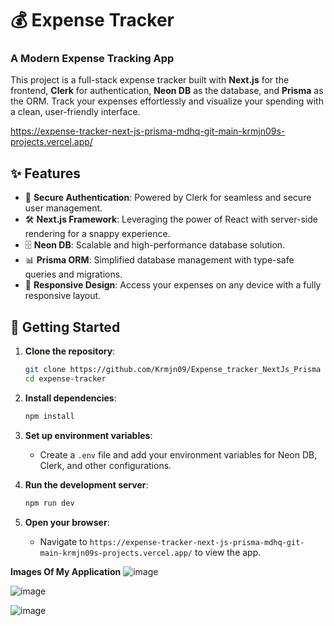 # 💰 Expense Tracker

### A Modern Expense Tracking App

This project is a full-stack expense tracker built with **Next.js** for the frontend, **Clerk** for authentication, **Neon DB** as the database, and **Prisma** as the ORM. Track your expenses effortlessly and visualize your spending with a clean, user-friendly interface.

https://expense-tracker-next-js-prisma-mdhq-git-main-krmjn09s-projects.vercel.app/

## ✨ Features

- 🔐 **Secure Authentication**: Powered by Clerk for seamless and secure user management.
- 🛠 **Next.js Framework**: Leveraging the power of React with server-side rendering for a snappy experience.
- 🗄️ **Neon DB**: Scalable and high-performance database solution.
- 📊 **Prisma ORM**: Simplified database management with type-safe queries and migrations.
- 📱 **Responsive Design**: Access your expenses on any device with a fully responsive layout.

## 🚀 Getting Started

1. **Clone the repository**:  
   ```bash
   git clone https://github.com/Krmjn09/Expense_tracker_NextJs_Prisma
   cd expense-tracker
   ```

2. **Install dependencies**:  
   ```bash
   npm install
   ```

3. **Set up environment variables**:
   - Create a `.env` file and add your environment variables for Neon DB, Clerk, and other configurations.

4. **Run the development server**:  
   ```bash
   npm run dev
   ```

5. **Open your browser**:
   - Navigate to `https://expense-tracker-next-js-prisma-mdhq-git-main-krmjn09s-projects.vercel.app/` to view the app.
  
**Images Of My Application**
![image](https://github.com/user-attachments/assets/9bea3f78-e694-44e3-b78f-6af493311e7b)

![image](https://github.com/user-attachments/assets/84edf130-e619-4f68-8299-f3d4deb05768)


![image](https://github.com/user-attachments/assets/4330b60e-cfb0-4e2a-ad0e-21683ea201d2)


